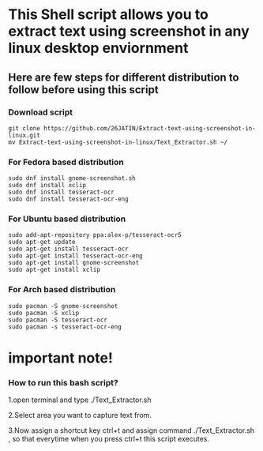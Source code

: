 # This Shell script allows you to extract text using screenshot in any linux desktop enviornment

## Here are few steps for different distribution to follow before using this script
### Download script
```
git clone https://github.com/26JATIN/Extract-text-using-screenshot-in-linux.git
mv Extract-text-using-screenshot-in-linux/Text_Extractor.sh ~/
```

### For Fedora based distribution

```
sudo dnf install gnome-screenshot.sh
sudo dnf install xclip
sudo dnf install tesseract-ocr
sudo dnf install tesseract-ocr-eng
```


### For Ubuntu based distribution

```
sudo add-apt-repository ppa:alex-p/tesseract-ocr5
sudo apt-get update
sudo apt-get install tesseract-ocr
sudo apt-get install tesseract-ocr-eng
sudo apt-get install gnome-screenshot
sudo apt-get install xclip
```

### For Arch based distribution
```
sudo pacman -S gnome-screenshot
sudo pacman -S xclip
sudo pacman -S tesseract-ocr
sudo pacman -s tesseract-ocr-eng
```


# important note!
### How to run this bash script?

1.open terminal and type ./Text_Extractor.sh 

2.Select area you want to capture text from. 

3.Now assign a shortcut key ctrl+t and assign command ./Text_Extractor.sh , so that everytime when you press ctrl+t this script executes.
